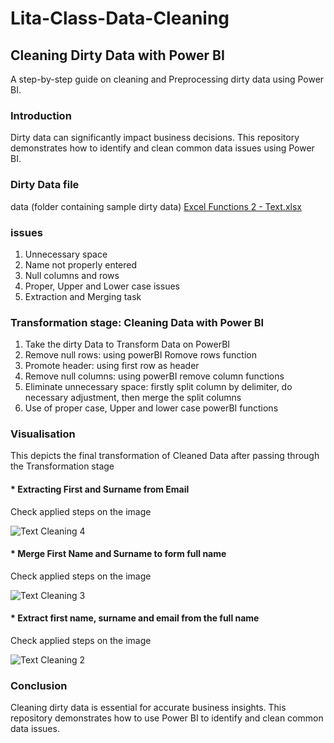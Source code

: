 # Lita-Class-Data-Cleaning
## Cleaning Dirty Data with Power BI
A step-by-step guide on cleaning and Preprocessing dirty data using Power BI.

### Introduction

Dirty data can significantly impact business decisions. This repository demonstrates how to identify and clean common data issues using Power BI.

### Dirty Data file
data (folder containing sample dirty data)
[Excel Functions 2 - Text.xlsx](https://github.com/user-attachments/files/17488830/Excel.Functions.2.-.Text.xlsx)

### issues
1. Unnecessary space
2. Name not properly entered
3. Null columns and rows
4. Proper, Upper and Lower case issues
5. Extraction and Merging task

### Transformation stage: Cleaning Data with Power BI
1. Take the dirty Data to Transform Data on PowerBI
2. Remove null rows: using powerBI Romove rows function
3. Promote header: using first row as header
4. Remove null columns: using powerBI remove column functions
5. Eliminate unnecessary space: firstly split column by delimiter, do necessary adjustment, then merge the split columns
6. Use of proper case, Upper and lower case powerBI functions
   
### Visualisation
This depicts the final transformation of Cleaned Data after passing through the Transformation stage

#### * Extracting First and Surname from Email
Check applied steps on the image

![Text Cleaning 4](https://github.com/user-attachments/assets/44f73cea-7195-400d-8b0e-b87aa54a6cab)

#### * Merge First Name and Surname to form full name
  Check applied steps on the image
  
 ![Text Cleaning 3](https://github.com/user-attachments/assets/056cd020-d523-48d7-a7ba-ec77f8385173)

#### * Extract first name, surname and email from the full name
Check applied steps on the image

  ![Text Cleaning 2](https://github.com/user-attachments/assets/a5d49290-efdb-4338-b672-eeb7c5f8e319)

### Conclusion

Cleaning dirty data is essential for accurate business insights. This repository demonstrates how to use Power BI to identify and clean common data issues.
